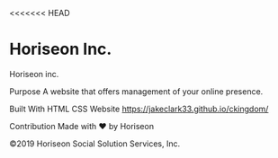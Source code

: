 <<<<<<< HEAD

Horiseon Inc.
=======

Horiseon inc.

Purpose
A website that offers management of your online presence.

Built With
HTML
CSS
Website
https://jakeclark33.github.io/ckingdom/

Contribution
Made with ❤️ by Horiseon

©️2019 Horiseon Social Solution Services, Inc.
